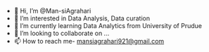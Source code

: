 - 👋 Hi, I’m @Man-siAgrahari
- 👀 I’m interested in Data Analysis, Data curation 
- 🌱 I’m currently learning Data Analytics from University of Prudue 
- 💞️ I’m looking to collaborate on ... 
- 📫 How to reach me- mansiagrahari921@gmail.com 

<!---
Man-siAgrahari/Man-siAgrahari is a ✨ special ✨ repository because its `README.md` (this file) appears on your GitHub profile.
You can click the Preview link to take a look at your changes.
--->
